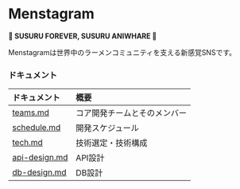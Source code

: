 # Menstagram
**🍜 SUSURU FOREVER, SUSURU ANIWHARE 🍜**

Menstagramは世界中のラーメンコミュニティを支える新感覚SNSです。

### ドキュメント

|ドキュメント|概要|
|:--|:--|
|[teams.md](./teams.md)|コア開発チームとそのメンバー|
|[schedule.md](./schedule.md)|開発スケジュール|
|[tech.md](./tech.md)|技術選定・技術構成|
|[api-design.md](./api-design.md)|API設計|
|[db-design.md](./db-design.md)|DB設計|